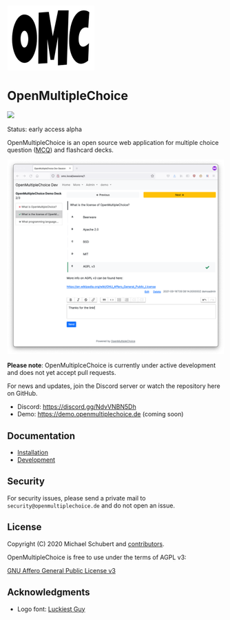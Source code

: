 ![OpenMultipleChoice logo](logo/omc-white-bg.png)

# OpenMultipleChoice

![](https://github.com/openmultiplechoice/openmultiplechoice/workflows/CI/badge.svg)

Status: early access alpha

OpenMultipleChoice is an open source web application for multiple choice
question ([MCQ](https://en.wikipedia.org/wiki/Multiple_choice)) and flashcard
decks.

![](docs/images/omc-screenshot.png)

**Please note**: OpenMultiplceChoice is currently under active development and
does not yet accept pull requests.

For news and updates, join the Discord server or watch the repository here on
GitHub.

* Discord: https://discord.gg/NdvVNBN5Dh
* Demo: https://demo.openmultiplechoice.de (coming soon)

## Documentation

* [Installation](docs/installation.md)
* [Development](docs/development.md)

## Security

For security issues, please send a private mail to `security@openmultiplechoice.de`
and do not open an issue.

## License

Copyright (C) 2020 Michael Schubert and [contributors](https://github.com/openmultiplechoice/openmultiplechoice/graphs/contributors).

OpenMultipleChoice is free to use under the terms of AGPL v3:

[GNU Affero General Public License v3](https://www.gnu.org/licenses/agpl-3.0.en.html)

## Acknowledgments

* Logo font: [Luckiest Guy](https://fonts.google.com/specimen/Luckiest+Guy)
